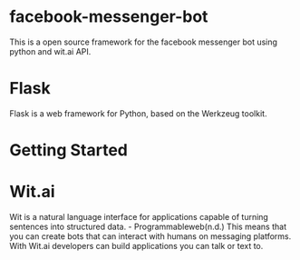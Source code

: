 # facebook-messenger-bot
This is a open source framework for the facebook messenger bot using python and wit.ai API.

# Flask
Flask is a web framework for Python, based on the Werkzeug toolkit.

# Getting Started
# Wit.ai
Wit is a natural language interface for applications capable of turning sentences into structured data. - Programmableweb(n.d.) This means that you can create bots that can interact with humans on messaging platforms. With Wit.ai developers can build applications you can talk or text to.
